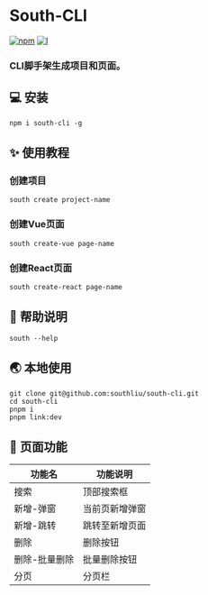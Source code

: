 # South-CLI

[![npm][npm-image]][npm-url]
[![l][l-image]][l-url]

[npm-image]: https://img.shields.io/npm/v/south-cli
[npm-url]: https://www.npmjs.com/package/south-cli
[l-image]: https://img.shields.io/npm/l/south-cli
[l-url]: https://github.com/southliu/south-cli

### CLI脚手架生成项目和页面。

## 💻 安装
```
npm i south-cli -g
```

## ✨ 使用教程
### 创建项目
```
south create project-name
```

### 创建Vue页面
```
south create-vue page-name
```

### 创建React页面
```
south create-react page-name
```

## 🤖 帮助说明
```
south --help
```

## 🌏 本地使用
```
git clone git@github.com:southliu/south-cli.git
cd south-cli
pnpm i
pnpm link:dev
```

## 🎯 页面功能
| 功能名 | 功能说明 |
| --- | --- |
| 搜索 | 顶部搜索框 |
| 新增-弹窗 | 当前页新增弹窗 |
| 新增-跳转 | 跳转至新增页面 |
| 删除 | 删除按钮 |
| 删除-批量删除 | 批量删除按钮 |
| 分页 | 分页栏 |
